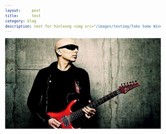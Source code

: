 ```yaml
---
layout:     post
title:      test
category: blog
description: test for hinleung <img src="/images/testimg/Take Some Wine Back to New Orleans.jpg" alt="Joe Satriani" max-width: 100%>
---
```


<img src="/images/guitarmaterial/joesatriani.jpg" alt="Joe Satriani">
